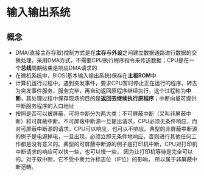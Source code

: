 # 输入输出系统

## 概念

* DMA(直接主存存取)控制方式是在**主存与外设**之间建立数据通路进行数据的交换处理，采用DMA方式，不需要CPU执行程序指令来传送数据；CPU是在**一个总线**周期结束是响应DMA请求的
* 在微机系统中，BIOS(基本输入输出系统)保存在**主板ROM**中
* 计算机运行过程中，遇到突发事件，要求CPU暂时停止正在运行的程序，转去为突发事件服务，服务完毕，再自动返回原程序继续执行，这个过程称为**中断**，其处理过程中保存现场的目的是**返回去继续执行原程序**；中断向量可提供中断服务程序的入口地址
* 按照是否可以被屏蔽，可将中断分为两大类：不可屏蔽中断（又叫非屏蔽中断）和可屏蔽中断。不可屏蔽中断源一旦提出请求，CPU必须无条件响应，而对可屏蔽中断源的请求，CPU可以响应，也可以不响应。典型的非屏蔽中断源的例子是电源掉电，一旦出现，必须立即无条件地响应，否则进行其他任何工作都是没有意义的。典型的可屏蔽中断源的例子是打印机中断，CPU对打印机中断请求的响应可以快一些，也可以慢一些， 因为让打印机等待是完全可以的。对于软中断，它不受中断允许标志位（IF位）的影响， 所以属于非屏蔽中断范畴。